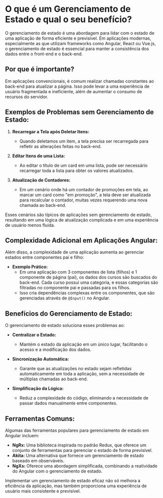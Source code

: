 # O que é um Gerenciamento de Estado e qual o seu benefício?

O gerenciamento de estado é uma abordagem para lidar com o estado de uma aplicação de forma eficiente e previsível. Em aplicações modernas, especialmente as que utilizam frameworks como Angular, React ou Vue.js, o gerenciamento de estado é essencial para manter a consistência dos dados entre o front-end e o back-end.

## Por que é importante?

Em aplicações convencionais, é comum realizar chamadas constantes ao back-end para atualizar a página. Isso pode levar a uma experiência de usuário fragmentada e ineficiente, além de aumentar o consumo de recursos do servidor.

## Exemplos de Problemas sem Gerenciamento de Estado:

1. **Recarregar a Tela após Deletar Itens:**
   - Quando deletamos um item, a tela precisa ser recarregada para refletir as alterações feitas no back-end.
   
2. **Editar Itens de uma Lista:**
   - Ao editar o título de um card em uma lista, pode ser necessário recarregar toda a lista para obter os valores atualizados.
   
3. **Atualização de Contadores:**
   - Em um cenário onde há um contador de promoções em tela, ao marcar um card como "em promoção", a tela deve ser atualizada para recalcular o contador, muitas vezes requerendo uma nova chamada ao back-end.

Esses cenários são típicos de aplicações sem gerenciamento de estado, resultando em uma lógica de atualização complicada e em uma experiência de usuário menos fluida.

## Complexidade Adicional em Aplicações Angular:

Além disso, a complexidade de uma aplicação aumenta ao gerenciar estados entre componentes pai e filho:

- **Exemplo Prático:**
  - Em uma aplicação com 3 componentes de lista (filhos) e 1 componente de página (pai), os dados dos cursos são buscados do back-end. Cada curso possui uma categoria, e essas categorias são filtradas no componente pai e passadas para os filhos.
  - Isso cria dependências complexas entre os componentes, que são gerenciadas através de `@Input()` no Angular.

## Benefícios do Gerenciamento de Estado:

O gerenciamento de estado soluciona esses problemas ao:

- **Centralizar o Estado:**
  - Mantém o estado da aplicação em um único lugar, facilitando o acesso e a modificação dos dados.
  
- **Sincronização Automática:**
  - Garante que as atualizações no estado sejam refletidas automaticamente em toda a aplicação, sem a necessidade de múltiplas chamadas ao back-end.
  
- **Simplificação da Lógica:**
  - Reduz a complexidade do código, eliminando a necessidade de passar dados manualmente entre componentes.

## Ferramentas Comuns:

Algumas das ferramentas populares para gerenciamento de estado em Angular incluem:

- **NgRx:** Uma biblioteca inspirada no padrão Redux, que oferece um conjunto de ferramentas para gerenciar o estado de forma previsível.
- **Akita:** Uma alternativa que fornece um gerenciamento de estado baseado em observáveis.
- **NgXs:** Oferece uma abordagem simplificada, combinando a reatividade do Angular com o gerenciamento de estado.

Implementar um gerenciamento de estado eficaz não só melhora a eficiência da aplicação, mas também proporciona uma experiência de usuário mais consistente e previsível.
